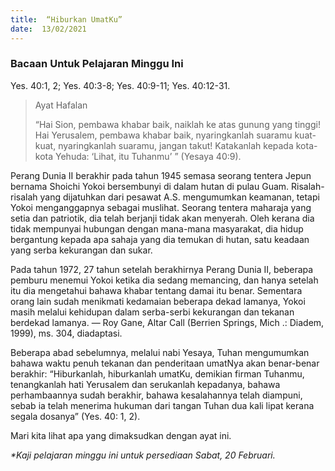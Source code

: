 ```yaml
---
title:  “Hiburkan UmatKu”
date:  13/02/2021
---
```


### Bacaan Untuk Pelajaran Minggu Ini
Yes. 40:1, 2;  Yes. 40:3-8;  Yes. 40:9-11; Yes. 40:12-31.

> <p>Ayat Hafalan</p>
> “Hai Sion, pembawa khabar baik, naiklah ke atas gunung yang tinggi! Hai Yerusalem, pembawa khabar baik, nyaringkanlah suaramu kuat-kuat, nyaringkanlah suaramu, jangan takut! Katakanlah kepada kota-kota Yehuda: ‘Lihat, itu Tuhanmu’ ” (Yesaya 40:9).

Perang Dunia II berakhir pada tahun 1945 semasa seorang tentera Jepun bernama Shoichi Yokoi bersembunyi di dalam hutan di pulau Guam. Risalah-risalah yang dijatuhkan dari pesawat A.S. mengumumkan keamanan, tetapi Yokoi menganggapnya sebagai muslihat. Seorang tentera maharaja yang setia dan patriotik, dia telah berjanji tidak akan menyerah. Oleh kerana dia tidak mempunyai hubungan dengan mana-mana masyarakat, dia hidup bergantung kepada apa sahaja yang dia temukan di hutan, satu keadaan yang serba kekurangan dan sukar.

Pada tahun 1972, 27 tahun setelah berakhirnya Perang Dunia II, beberapa pemburu menemui Yokoi ketika dia sedang memancing, dan hanya setelah itu dia mengetahui bahawa khabar tentang damai itu benar. Sementara orang lain sudah  menikmati kedamaian beberapa dekad lamanya, Yokoi masih melalui kehidupan dalam serba-serbi kekurangan dan tekanan berdekad lamanya. — Roy Gane, Altar Call (Berrien Springs, Mich .: Diadem, 1999), ms. 304, diadaptasi.

Beberapa abad sebelumnya, melalui nabi Yesaya, Tuhan mengumumkan bahawa waktu penuh tekanan dan penderitaan umatNya akan benar-benar berakhir: “Hiburkanlah, hiburkanlah umatKu, demikian firman Tuhanmu, tenangkanlah hati Yerusalem dan serukanlah kepadanya, bahawa perhambaannya sudah berakhir, bahawa kesalahannya telah diampuni, sebab ia telah menerima hukuman dari tangan Tuhan dua kali lipat kerana segala dosanya” (Yes. 40: 1, 2).

Mari kita lihat apa yang dimaksudkan dengan ayat ini.

_*Kaji pelajaran minggu ini untuk persediaan Sabat, 20 Februari._
